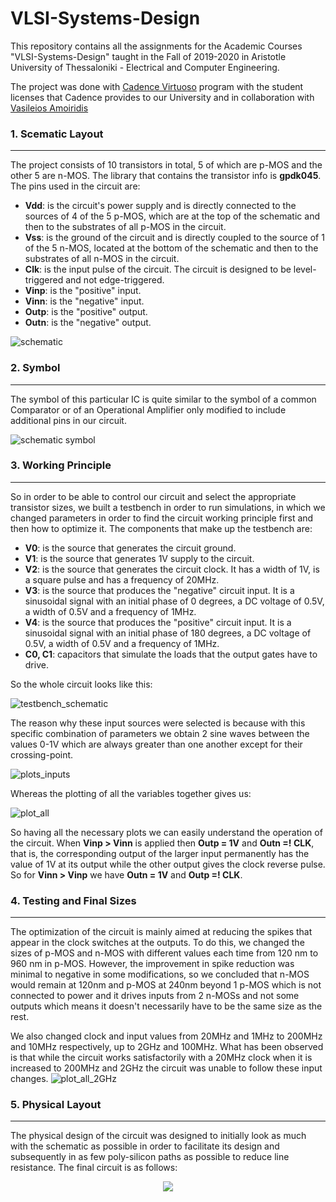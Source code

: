 # VLSI-Systems-Design
 This repository contains all the assignments for the Academic Courses "VLSI-Systems-Design" taught in the Fall of 2019-2020 in Aristotle University of Thessaloniki - Electrical and Computer Engineering. 

The project was done with [Cadence Virtuoso](https://www.cadence.com/en_US/home/tools/custom-ic-analog-rf-design/layout-design/virtuoso-layout-suite.html) program with the student licenses that Cadence provides to our University and in collaboration with [Vasileios Amoiridis](https://github.com/vamoirid)

### 1. Scematic Layout

---

The project consists of 10 transistors in total, 5 of which are p-MOS and the other 5 are n-MOS. The library that contains the transistor info is **gpdk045**. The pins used in the circuit are:

* **Vdd**: is the circuit's power supply and is directly connected to the sources of 4 of the 5 p-MOS, which are at the top of the schematic and then to the substrates of all p-MOS in the circuit.
* **Vss**: is the ground of the circuit and is directly coupled to the source of 1 of the 5 n-MOS, located at the bottom of the schematic and then to the substrates of all n-MOS in the circuit.
* **Clk**: is the input pulse of the circuit. The circuit is designed to be level-triggered and not edge-triggered.
* **Vinp**: is the "positive" input.
* **Vinn**: is the "negative" input.
* **Outp**: is the "positive" output.
* **Outn**: is the "negative" output.

![schematic](https://github.com/tsoukias/VLSI-Systems-Design-2019-2020/blob/master/Graphs_Results/CADs/Schematic.png)

### 2. Symbol

---

The symbol of this particular IC is quite similar to the symbol of a common Comparator or of an Operational Amplifier only modified to include additional pins in our circuit.

![schematic symbol](https://github.com/tsoukias/VLSI-Systems-Design-2019-2020/blob/master/Graphs_Results/CADs/Symbol.png)

### 3. Working Principle

---

So in order to be able to control our circuit and select the appropriate transistor sizes, we built a testbench in order to run simulations, in which we changed parameters in order to find the circuit working principle first and then how to optimize it. The components that make up the testbench are:

* **V0**: is the source that generates the circuit ground.
* **V1**: is the source that generates 1V supply to the circuit.
* **V2**: is the source that generates the circuit clock. It has a width of 1V, is a square pulse and has a frequency of 20MHz.
* **V3**: is the source that produces the "negative" circuit input. It is a sinusoidal signal with an initial phase of 0 degrees, a DC voltage of 0.5V, a width of 0.5V and a frequency of 1MHz.
* **V4**: is the source that produces the "positive" circuit input. It is a sinusoidal signal with an initial phase of 180 degrees, a DC voltage of 0.5V, a width of 0.5V and a frequency of 1MHz.
* **C0, C1**: capacitors that simulate the loads that the output gates have to drive.

So the whole circuit looks like this:

![testbench_schematic](https://github.com/tsoukias/VLSI-Systems-Design-2019-2020/blob/master/Graphs_Results/CADs/Testbench.png)

The reason why these input sources were selected is because with this specific combination of parameters we obtain 2 sine waves between the values 0-1V which are always greater than one another except for their crossing-point.

![plots_inputs](https://github.com/tsoukias/VLSI-Systems-Design-2019-2020/blob/master/Graphs_Results/plots/Inputs_white.png)

Whereas the plotting of all the variables together gives us:

![plot_all](https://github.com/tsoukias/VLSI-Systems-Design-2019-2020/blob/master/Graphs_Results/plots/All_white.png)

So having all the necessary plots we can easily understand the operation of the circuit. When **Vinp > Vinn** is applied then **Outp = 1V** and **Outn =! CLK**, that is, the corresponding output of the larger input permanently has the value of 1V at its output while the other output gives the clock reverse pulse. So for **Vinn > Vinp** we have **Outn = 1V** and **Outp =! CLK**.

### 4. Testing and Final Sizes

---

The optimization of the circuit is mainly aimed at reducing the spikes that appear in the clock switches at the outputs. To do this, we changed the sizes of p-MOS and n-MOS with different values each time from 120 nm to 960 nm in p-MOS. However, the improvement in spike reduction was minimal to negative in some modifications, so we concluded that n-MOS would remain at 120nm and p-MOS at 240nm beyond 1 p-MOS which is not connected to power and it drives inputs from 2 n-MOSs and not some outputs which means it doesn't necessarily have to be the same size as the rest.

We also changed clock and input values from 20MHz and 1MHz to 200MHz and 10MHz respectively, up to 2GHz and 100MHz. What has been observed is that while the circuit works satisfactorily with a 20MHz clock when it is increased to 200MHz and 2GHz the circuit was unable to follow these input changes.
![plot_all_2GHz](https://github.com/tsoukias/VLSI-Systems-Design-2019-2020/blob/master/Graphs_Results/TESTs/Freq100MHz_white.png)

### 5. Physical Layout

---

The physical design of the circuit was designed to initially look as much with the schematic as possible in order to facilitate its design and subsequently in as few poly-silicon paths as possible to reduce line resistance. The final circuit is as follows:
<p align="center"><img src="https://github.com/tsoukias/VLSI-Systems-Design-2019-2020/blob/master/Graphs_Results/CADs/physical_final.png"></p>

